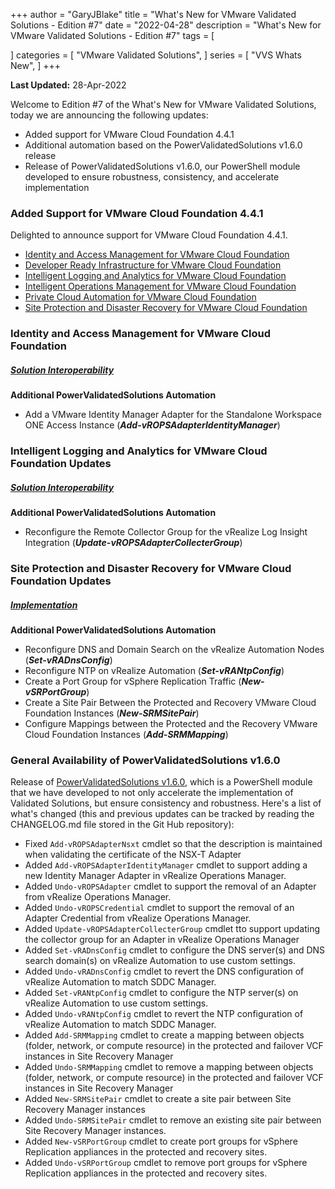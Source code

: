 +++
author = "GaryJBlake"
title = "What's New for VMware Validated Solutions - Edition #7"
date = "2022-04-28"
description = "What's New for VMware Validated Solutions - Edition #7"
tags = [

]
categories = [
    "VMware Validated Solutions",
]
series = [
    "VVS Whats New",
]
+++

**Last Updated:** 28-Apr-2022

Welcome to Edition #7 of the What's New for VMware Validated Solutions, today we are announcing the following updates:

* Added support for VMware Cloud Foundation 4.4.1
* Additional automation based on the PowerValidatedSolutions v1.6.0 release
* Release of PowerValidatedSolutions v1.6.0, our PowerShell module developed to ensure robustness, consistency, and accelerate implementation

### Added Support for VMware Cloud Foundation 4.4.1
Delighted to announce support for VMware Cloud Foundation 4.4.1.

* [Identity and Access Management for VMware Cloud Foundation](https://core.vmware.com/identity-and-access-management-vmware-cloud-foundation)
* [Developer Ready Infrastructure for VMware Cloud Foundation](https://core.vmware.com/developer-ready-infrastructure-vmware-cloud-foundation)
* [Intelligent Logging and Analytics for VMware Cloud Foundation](https://core.vmware.com/intelligent-logging-and-analytics-vmware-cloud-foundation)
* [Intelligent Operations Management for VMware Cloud Foundation](https://core.vmware.com/intelligent-operations-management-vmware-cloud-foundation)
* [Private Cloud Automation for VMware Cloud Foundation](https://core.vmware.com/private-cloud-automation-vmware-cloud-foundation)
* [Site Protection and Disaster Recovery for VMware Cloud Foundation](https://core.vmware.com/site-protection-and-disaster-recovery-vmware-cloud-foundation)


### Identity and Access Management for VMware Cloud Foundation

##### [Solution Interoperability](https://core.vmware.com/solution-interoperability-identity-and-access-management)

**Additional PowerValidatedSolutions Automation**
* Add a VMware Identity Manager Adapter for the Standalone Workspace ONE Access Instance (***Add-vROPSAdapterIdentityManager***)


### Intelligent Logging and Analytics for VMware Cloud Foundation Updates

##### [Solution Interoperability](https://core.vmware.com/solution-interoperability-intelligent-logging-and-analytics)

**Additional PowerValidatedSolutions Automation**
* Reconfigure the Remote Collector Group for the vRealize Log Insight Integration (***Update-vROPSAdapterCollecterGroup***)


### Site Protection and Disaster Recovery for VMware Cloud Foundation Updates

##### [Implementation](https://core.vmware.com/implementation-site-protection-and-disaster-recovery)

**Additional PowerValidatedSolutions Automation**
* Reconfigure DNS and Domain Search on the vRealize Automation Nodes (***Set-vRADnsConfig***)
* Reconfigure NTP on vRealize Automation (***Set-vRANtpConfig***)
* Create a Port Group for vSphere Replication Traffic (***New-vSRPortGroup***)
* Create a Site Pair Between the Protected and Recovery VMware Cloud Foundation Instances (***New-SRMSitePair***)
* Configure Mappings between the Protected and the Recovery VMware Cloud Foundation Instances (***Add-SRMMapping***)


### General Availability of PowerValidatedSolutions v1.6.0

Release of [PowerValidatedSolutions v1.6.0](https://www.powershellgallery.com/packages/PowerValidatedSolutions/1.6.0), which is a PowerShell module that we have developed to not only accelerate the implementation of Validated Solutions, but ensure consistency and robustness.  Here's a list of what's changed (this and previous updates can be tracked by reading the CHANGELOG.md file stored in the Git Hub repository):

- Fixed `Add-vROPSAdapterNsxt` cmdlet so that the description is maintained when validating the certificate of the NSX-T Adapter
- Added `Add-vROPSAdapterIdentityManager` cmdlet to support adding a new Identity Manager Adapter in vRealize Operations Manager.
- Added `Undo-vROPSAdapter` cmdlet to support the removal of an Adapter from vRealize Operations Manager.
- Added `Undo-vROPSCredential` cmdlet to support the removal of an Adapter Credential from vRealize Operations Manager.
- Added `Update-vROPSAdapterCollecterGroup` cmdlet tto support updating the collector group for an Adapter in vRealize Operations Manager
- Added `Set-vRADnsConfig` cmdlet to configure the DNS server(s) and DNS search domain(s) on vRealize Automation to use custom settings.
- Added `Undo-vRADnsConfig` cmdlet to revert the DNS configuration of vRealize Automation to match SDDC Manager.
- Added `Set-vRANtpConfig` cmdlet to configure the NTP server(s) on vRealize Automation to use custom settings.
- Added `Undo-vRANtpConfig` cmdlet to revert the NTP configuration of vRealize Automation to match SDDC Manager.
- Added `Add-SRMMapping` cmdlet to create a mapping between objects (folder, network, or compute resource) in the protected and failover VCF
instances in Site Recovery Manager
- Added `Undo-SRMMapping` cmdlet to remove a mapping between objects (folder, network, or compute resource) in the protected and failover VCF
instances in Site Recovery Manager
- Added `New-SRMSitePair` cmdlet to create a site pair between Site Recovery Manager instances
- Added `Undo-SRMSitePair` cmdlet to remove an existing site pair between Site Recovery Manager instances.
- Added `New-vSRPortGroup` cmdlet to create port groups for vSphere Replication appliances in the protected and recovery sites.
- Added `Undo-vSRPortGroup` cmdlet to remove port groups for vSphere Replication appliances in the protected and recovery sites.